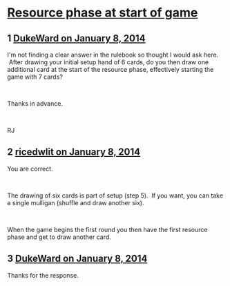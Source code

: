 # [Resource phase at start of game](https://community.fantasyflightgames.com/topic/96484-resource-phase-at-start-of-game/)

## 1 [DukeWard on January 8, 2014](https://community.fantasyflightgames.com/topic/96484-resource-phase-at-start-of-game/?do=findComment&comment=948551)

I'm not finding a clear answer in the rulebook so thought I would ask here.  After drawing your initial setup hand of 6 cards, do you then draw one additional card at the start of the resource phase, effectively starting the game with 7 cards?

 

Thanks in advance.

 

RJ

## 2 [ricedwlit on January 8, 2014](https://community.fantasyflightgames.com/topic/96484-resource-phase-at-start-of-game/?do=findComment&comment=948580)

You are correct.  

 

The drawing of six cards is part of setup (step 5).  If you want, you can take a single mulligan (shuffle and draw another six). 

 

When the game begins the first round you then have the first resource phase and get to draw another card. 

## 3 [DukeWard on January 8, 2014](https://community.fantasyflightgames.com/topic/96484-resource-phase-at-start-of-game/?do=findComment&comment=948610)

Thanks for the response.

